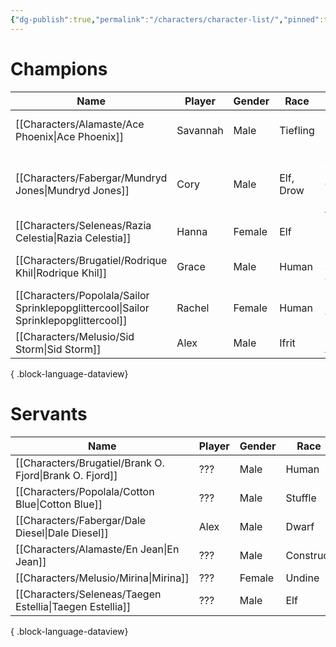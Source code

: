 ```yaml
---
{"dg-publish":true,"permalink":"/characters/character-list/","pinned":true}
---
```


# Champions
| Name                                                                                    | Player   | Gender | Race      | Class                                | Level |
| --------------------------------------------------------------------------------------- | -------- | ------ | --------- | ------------------------------------ | ----- |
| [[Characters/Alamaste/Ace Phoenix\|Ace Phoenix]]                                     | Savannah | Male   | Tiefling  | Hot Rod, Mecha Pilot                 | 10    |
| [[Characters/Fabergar/Mundryd Jones\|Mundryd Jones]]                                 | Cory     | Male   | Elf, Drow | Sentai Member, Gun Bunny, Adventurer | 10    |
| [[Characters/Seleneas/Razia Celestia\|Razia Celestia]]                               | Hanna    | Female | Elf       | Dynamic Sorcerer                     | 10    |
| [[Characters/Brugatiel/Rodrique Khil\|Rodrique Khil]]                                | Grace    | Male   | Human     | Dreed Sporting Chef                  | 10    |
| [[Characters/Popolala/Sailor Sprinklepopglittercool\|Sailor Sprinklepopglittercool]] | Rachel   | Female | Human     | Magical Girl                         | 10    |
| [[Characters/Melusio/Sid Storm\|Sid Storm]]                                          | Alex     | Male   | Ifrit     | Martial Artist                       | 10    |

{ .block-language-dataview}

# Servants
| Name                                                        | Player | Gender | Race      |
| ----------------------------------------------------------- | ------ | ------ | --------- |
| [[Characters/Brugatiel/Brank O. Fjord\|Brank O. Fjord]]  | ???    | Male   | Human     |
| [[Characters/Popolala/Cotton Blue\|Cotton Blue]]         | ???    | Male   | Stuffle   |
| [[Characters/Fabergar/Dale Diesel\|Dale Diesel]]         | Alex   | Male   | Dwarf     |
| [[Characters/Alamaste/En Jean\|En Jean]]                 | ???    | Male   | Construct |
| [[Characters/Melusio/Mirina\|Mirina]]                    | ???    | Female | Undine    |
| [[Characters/Seleneas/Taegen Estellia\|Taegen Estellia]] | ???    | Male   | Elf       |

{ .block-language-dataview}
